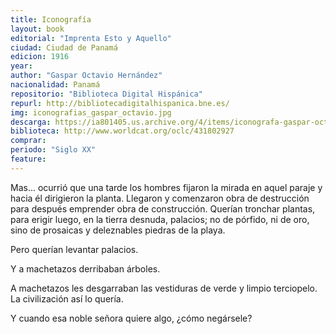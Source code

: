 ```yaml
---
title: Iconografía
layout: book
editorial: "Imprenta Esto y Aquello"
ciudad: Ciudad de Panamá
edicion: 1916
year: 
author: "Gaspar Octavio Hernández"
nacionalidad: Panamá
repositorio: "Biblioteca Digital Hispánica"
repurl: http://bibliotecadigitalhispanica.bne.es/
img: iconografias_gaspar_octavio.jpg
descarga: https://ia801405.us.archive.org/4/items/iconografa-gaspar-octavio-hernandez/Iconografa%20-%20Gaspar%20Octavio%20Hern%C3%A1ndez.pdf
biblioteca: http://www.worldcat.org/oclc/431802927
comprar: 
periodo: "Siglo XX"
feature: 
---
```

 
Mas... ocurrió que una tarde los hombres fijaron la mirada en aquel paraje y hacia él dirigieron la planta. Llegaron y comenzaron obra de destrucción para después emprender obra de construcción. Querían tronchar plantas, para erigir luego, en la tierra desnuda, palacios; no de pórfido, ni de oro, sino de prosaicas y deleznables piedras de la playa. 
 
Pero querían levantar palacios. 
 
Y a machetazos derribaban árboles. 
 
A machetazos les desgarraban las vestiduras de verde y limpio terciopelo. La civilización así lo quería. 
 
Y cuando esa noble señora quiere algo, ¿cómo negársele?
